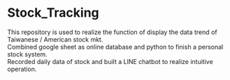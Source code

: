 # Stock_Tracking
This repository is used to realize the function of display the data trend of Taiwanese / American stock mkt.
<br>Combined google sheet as online database and python to finish a personal stock system. 
<br>Recorded daily data of stock and built a LINE chatbot to realize intuitive operation.
